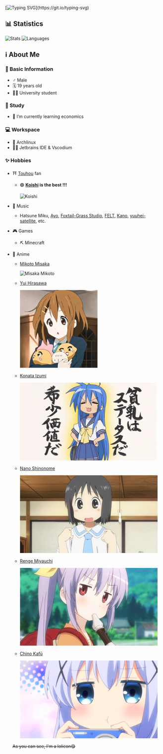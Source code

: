 [![Typing SVG](https://readme-typing-svg.herokuapp.com?color=739980&center=true&vCenter=true&width=600&lines=Welcome+to+my+Github+profile+%E3%83%BE(%E2%89%A7%E2%96%BD%E2%89%A6*)o)](https://git.io/typing-svg)

## 📊 Statistics
![Stats](https://github-readme-stats.vercel.app/api?username=KoishiMoe&show_icons=true&theme=vue&count_private=true)
![Languages](https://github-readme-stats.vercel.app/api/top-langs/?username=KoishiMoe&layout=compact&theme=vue)

## ℹ️ About Me
### 🧑 Basic Information
- ♂️ Male
- 🗓️ 19 years old
- 🧑‍🎓 University student
### 🌱 Study
- 🏦 I’m currently learning economics
### 💻 Workspace
- 🐧 Archlinux
- 👨‍💻 Jetbrains IDE & Vscodium
### ✨ Hobbies
- ⛩️ [Touhou](https://en.wikipedia.org/wiki/Touhou_Project) fan
  - 🟣 **[Koishi](https://en.touhouwiki.net/wiki/Koishi_Komeiji) is the best !!!**

    ![Koishi](https://i.pixiv.re/c/250x250_80_a2/img-master/img/2011/05/14/05/14/15/18868299_p0_square1200.jpg)
- 🎵 Music
  - Hatsune Miku, [Ayo](https://twitter.com/ayo_a4), [Foxtail-Grass Studio](https://f-g-s.net/), [FELT](https://www.youtube.com/channel/UCYVjEJTsWwyVMj4PlNiqw-Q), [Kano](https://twitter.com/kano_2525), [yuuhei-satellite](https://twitter.com/Yuuka_st), etc.
- 🎮 Games
  - ⛏ Minecraft
- 🌸 Anime
  - [Mikoto Misaka](https://en.wikipedia.org/wiki/Mikoto_Misaka)

    ![Misaka Mikoto](https://i.pixiv.re/c/250x250_80_a2/img-master/img/2009/10/23/02/31/47/6770373_p0_square1200.jpg)
  - [Yui Hirasawa](https://en.wikipedia.org/wiki/K-On!#Yui_Hirasawa)

    ![Hirasawa Yui](https://github.com/KoishiMoe/KoishiMoe/blob/cf643282f1180126aab2370ac3f055382391a7b5/images/Hirasawa_Yui.jpg)
  - [Konata Izumi](https://en.wikipedia.org/wiki/List_of_Lucky_Star_characters#Konata_Izumi)

    ![Izumi_Konata_Hinnyuu](https://github.com/KoishiMoe/KoishiMoe/blob/6912da20f6f58ed6a5f1f67fc6e0215ac0317ca2/images/Izumi_Konata_Hinnyuu.jpg)
  - [Nano Shinonome](https://en.wikipedia.org/wiki/Nichijou#Nano_Shinonome)

    ![Nano_Shinonome](https://github.com/KoishiMoe/KoishiMoe/blob/378c9c266c430742a6f47a192ec556adb3d6dace/images/Nano_Shinonome.JPG)
  - [Renge Miyauchi](https://en.wikipedia.org/wiki/Non_Non_Biyori#Main_characters)

    ![Renge_Miyauchi](https://github.com/KoishiMoe/KoishiMoe/blob/4cc0cca28e84ae89aa6c676babca1054d277d260/images/Renge_Miyauchi.jpg)
  - [Chino Kafū](https://en.wikipedia.org/wiki/Is_the_Order_a_Rabbit%3F#Main_characters)

    ![Chino_Kafu](https://github.com/KoishiMoe/KoishiMoe/blob/11e0c5d58195a4b9fb2cfa7046a5261e6cf5c07b/images/Chino_Kafu.png)
    
  ~~As you can see, I'm a lolicon😋~~

